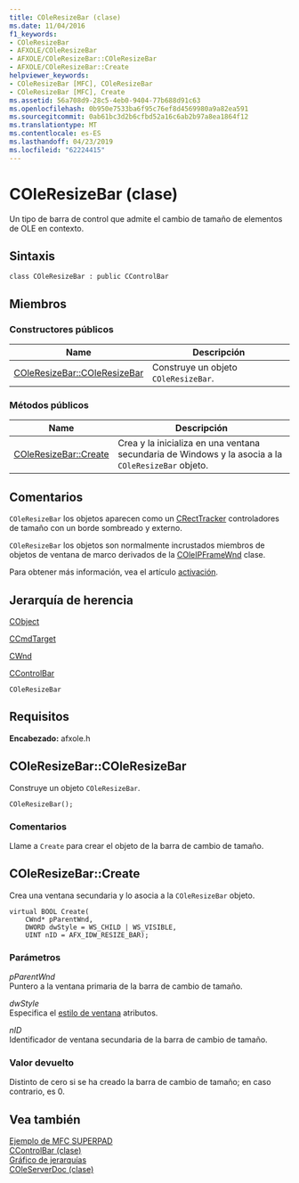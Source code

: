 ```yaml
---
title: COleResizeBar (clase)
ms.date: 11/04/2016
f1_keywords:
- COleResizeBar
- AFXOLE/COleResizeBar
- AFXOLE/COleResizeBar::COleResizeBar
- AFXOLE/COleResizeBar::Create
helpviewer_keywords:
- COleResizeBar [MFC], COleResizeBar
- COleResizeBar [MFC], Create
ms.assetid: 56a708d9-28c5-4eb0-9404-77b688d91c63
ms.openlocfilehash: 0b950e7533ba6f95c76ef8d4569980a9a82ea591
ms.sourcegitcommit: 0ab61bc3d2b6cfbd52a16c6ab2b97a8ea1864f12
ms.translationtype: MT
ms.contentlocale: es-ES
ms.lasthandoff: 04/23/2019
ms.locfileid: "62224415"
---
```

# <a name="coleresizebar-class"></a>COleResizeBar (clase)

Un tipo de barra de control que admite el cambio de tamaño de elementos de OLE en contexto.

## <a name="syntax"></a>Sintaxis

```
class COleResizeBar : public CControlBar
```

## <a name="members"></a>Miembros

### <a name="public-constructors"></a>Constructores públicos

|Name|Descripción|
|----------|-----------------|
|[COleResizeBar::COleResizeBar](#coleresizebar)|Construye un objeto `COleResizeBar`.|

### <a name="public-methods"></a>Métodos públicos

|Name|Descripción|
|----------|-----------------|
|[COleResizeBar::Create](#create)|Crea y la inicializa en una ventana secundaria de Windows y la asocia a la `COleResizeBar` objeto.|

## <a name="remarks"></a>Comentarios

`COleResizeBar` los objetos aparecen como un [CRectTracker](../../mfc/reference/crecttracker-class.md) controladores de tamaño con un borde sombreado y externo.

`COleResizeBar` los objetos son normalmente incrustados miembros de objetos de ventana de marco derivados de la [COleIPFrameWnd](../../mfc/reference/coleipframewnd-class.md) clase.

Para obtener más información, vea el artículo [activación](../../mfc/activation-cpp.md).

## <a name="inheritance-hierarchy"></a>Jerarquía de herencia

[CObject](../../mfc/reference/cobject-class.md)

[CCmdTarget](../../mfc/reference/ccmdtarget-class.md)

[CWnd](../../mfc/reference/cwnd-class.md)

[CControlBar](../../mfc/reference/ccontrolbar-class.md)

`COleResizeBar`

## <a name="requirements"></a>Requisitos

**Encabezado:** afxole.h

##  <a name="coleresizebar"></a>  COleResizeBar::COleResizeBar

Construye un objeto `COleResizeBar`.

```
COleResizeBar();
```

### <a name="remarks"></a>Comentarios

Llame a `Create` para crear el objeto de la barra de cambio de tamaño.

##  <a name="create"></a>  COleResizeBar::Create

Crea una ventana secundaria y lo asocia a la `COleResizeBar` objeto.

```
virtual BOOL Create(
    CWnd* pParentWnd,
    DWORD dwStyle = WS_CHILD | WS_VISIBLE,
    UINT nID = AFX_IDW_RESIZE_BAR);
```

### <a name="parameters"></a>Parámetros

*pParentWnd*<br/>
Puntero a la ventana primaria de la barra de cambio de tamaño.

*dwStyle*<br/>
Especifica el [estilo de ventana](../../mfc/reference/styles-used-by-mfc.md#window-styles) atributos.

*nID*<br/>
Identificador de ventana secundaria de la barra de cambio de tamaño.

### <a name="return-value"></a>Valor devuelto

Distinto de cero si se ha creado la barra de cambio de tamaño; en caso contrario, es 0.

## <a name="see-also"></a>Vea también

[Ejemplo de MFC SUPERPAD](../../overview/visual-cpp-samples.md)<br/>
[CControlBar (clase)](../../mfc/reference/ccontrolbar-class.md)<br/>
[Gráfico de jerarquías](../../mfc/hierarchy-chart.md)<br/>
[COleServerDoc (clase)](../../mfc/reference/coleserverdoc-class.md)

